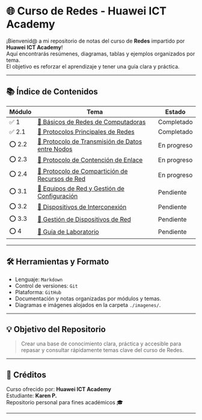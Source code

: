 # 🌐 Curso de Redes - Huawei ICT Academy

¡Bienvenid@ a mi repositorio de notas del curso de **Redes** impartido por **Huawei ICT Academy**!  
Aquí encontrarás resúmenes, diagramas, tablas y ejemplos organizados por tema.  
El objetivo es reforzar el aprendizaje y tener una guía clara y práctica.

---

## 📚 Índice de Contenidos

| Módulo | Tema | Estado |
|--------|------|--------|
| ✅ 1 | [🔹 Básicos de Redes de Computadoras](./1-basics.md) | Completado |
| ✅ 2.1 | [🔹 Protocolos Principales de Redes](./2.1-core-protocols.md) | Completado |
| ⭕ 2.2 | [🔹 Protocolo de Transmisión de Datos entre Nodos](./2.2-node-transmission.md) | En progreso |
| ⭕ 2.3 | [🔹 Protocolo de Contención de Enlace](./2.3-link-contention.md) | En progreso |
| ⭕ 2.4 | [🔹 Protocolo de Compartición de Recursos de Red](./2.4-resource-sharing.md) | En progreso |
| ⭕ 3.1 | [🔹 Equipos de Red y Gestión de Configuración](./3.1-equipment-config.md) | Pendiente |
| ⭕ 3.2 | [🔹 Dispositivos de Interconexión](./3.2-interconnection.md) | Pendiente |
| ⭕ 3.3 | [🔹 Gestión de Dispositivos de Red](./3.3-device-management.md) | Pendiente |
| ⭕ 4 | [🔹 Guía de Laboratorio](./4-lab-guide.md) | Pendiente |

---

## 🛠 Herramientas y Formato

- Lenguaje: `Markdown`
- Control de versiones: `Git`
- Plataforma: `GitHub`
- Documentación y notas organizadas por módulos y temas.
- Diagramas e imágenes alojados en la carpeta `./imagenes/`.

---

## 💡 Objetivo del Repositorio

> Crear una base de conocimiento clara, práctica y accesible para repasar y consultar rápidamente temas clave del curso de Redes.

---

## 📎 Créditos

Curso ofrecido por: **Huawei ICT Academy**  
Estudiante: **Karen P.**  
Repositorio personal para fines académicos 🎓

---


